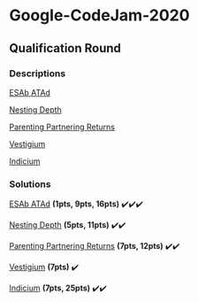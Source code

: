 # Google-CodeJam-2020


## Qualification Round
 
### Descriptions
 [ESAb ATAd](https://github.com/Kite1717/Google-CodeJam-2020/blob/master/Qualification%20Round/Descriptions/ESAb%20ATAd.txt)
 
 [Nesting Depth](https://github.com/Kite1717/Google-CodeJam-2020/blob/master/Qualification%20Round/Descriptions/Nesting%20Depth.txt) 
 
 [Parenting Partnering Returns](https://github.com/Kite1717/Google-CodeJam-2020/blob/master/Qualification%20Round/Descriptions/Parenting%20Partnering%20Returns.txt)
 
 [Vestigium](https://github.com/Kite1717/Google-CodeJam-2020/blob/master/Qualification%20Round/Descriptions/Vestigium.txt) 
 
 [Indicium](https://github.com/Kite1717/Google-CodeJam-2020/blob/master/Qualification%20Round/Descriptions/Indicium.txt) 

### Solutions
[ESAb ATAd](https://github.com/Kite1717/Google-CodeJam-2020/blob/master/Qualification%20Round/Solutions/ESAb%20ATAd.cpp) **(1pts, 9pts, 16pts)**   ✔️✔️✔️
 
 [Nesting Depth](https://github.com/Kite1717/Google-CodeJam-2020/blob/master/Qualification%20Round/Solutions/CodeJam/src/com/codeJam/NestingDepth.java) **(5pts, 11pts)** ✔️✔️
 
 [Parenting Partnering Returns](https://github.com/Kite1717/Google-CodeJam-2020/blob/master/Qualification%20Round/Solutions/CodeJam/src/com/codeJam/Parenting_Partnering_Returns.java) **(7pts, 12pts)** ✔️✔️
 
 [Vestigium](https://github.com/Kite1717/Google-CodeJam-2020/blob/master/Qualification%20Round/Solutions/CodeJam/src/com/codeJam/Vestigium.java) **(7pts)** ✔️
 
 [Indicium](https://github.com/Kite1717/Google-CodeJam-2020/blob/master/Qualification%20Round/Solutions/CodeJam/src/com/codeJam/Indicium.java) **(7pts, 25pts)** ✔️✔️
